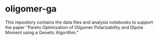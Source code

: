# oligomer-ga

This repository contains the data files and analysis notebooks to support the paper "Pareto Optimization of Oligomer Polarizability and Dipole Moment using a Genetic Algorithm."
